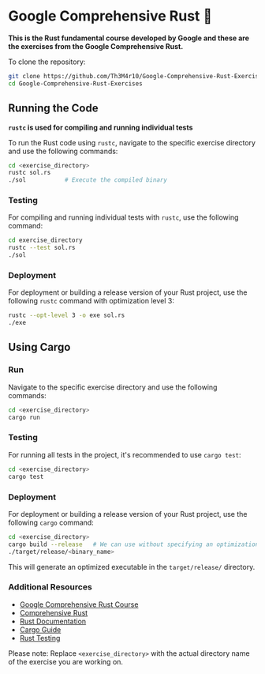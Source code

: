 # Google Comprehensive Rust 🦀

**This is the Rust fundamental course developed by Google and these are the exercises from the Google Comprehensive Rust.**

To clone the repository:


```bash
git clone https://github.com/Th3M4r10/Google-Comprehensive-Rust-Exercises.git
cd Google-Comprehensive-Rust-Exercises
```
## Running the Code
**`rustc` is used for compiling and running individual tests**

To run the Rust code using `rustc`, navigate to the specific exercise directory and use the following commands:

```bash
cd <exercise_directory>
rustc sol.rs    
./sol           # Execute the compiled binary
```

### Testing

For compiling and running individual tests with `rustc`, use the following command:

```bash
cd exercise_directory
rustc --test sol.rs   
./sol
```

### Deployment

For deployment or building a release version of your Rust project, use the following `rustc` command with optimization level  3:

```bash
rustc --opt-level 3 -o exe sol.rs
./exe
```
## Using Cargo

### Run

Navigate to the specific exercise directory and use the following commands:

```bash
cd <exercise_directory>
cargo run
```

### Testing

For running all tests in the project, it's recommended to use `cargo test`:

```bash
cd <exercise_directory>
cargo test
```

### Deployment

For deployment or building a release version of your Rust project, use the following `cargo` command:

```bash
cd <exercise_directory>
cargo build --release   # We can use without specifying an optimization level 
./target/release/<binary_name>

```

This will generate an optimized executable in the `target/release/` directory.

### Additional Resources
- [Google Comprehensive Rust Course](https://google.github.io/comprehensive-rust/)
- [Comprehensive Rust](https://github.com/google/comprehensive-rust)
- [Rust Documentation](https://doc.rust-lang.org/)
- [Cargo Guide](https://doc.rust-lang.org/cargo/)
- [Rust Testing](https://doc.rust-lang.org/book/ch11-00-testing.html)

Please note: Replace `<exercise_directory>` with the actual directory name of the exercise you are working on.
